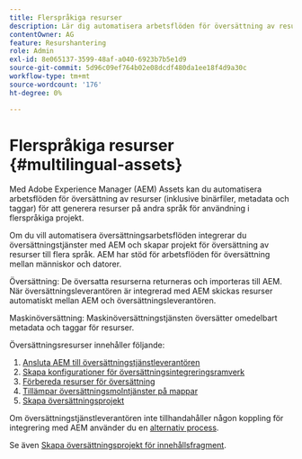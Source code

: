 ```yaml
---
title: Flerspråkiga resurser
description: Lär dig automatisera arbetsflöden för översättning av resurser, inklusive binära filer, metadata och taggar till flera språk.
contentOwner: AG
feature: Resurshantering
role: Admin
exl-id: 8e065137-3599-48af-a040-6923b7b5e1d9
source-git-commit: 5d96c09ef764b02e08dcdf480da1ee18f4d9a30c
workflow-type: tm+mt
source-wordcount: '176'
ht-degree: 0%

---
```


# Flerspråkiga resurser {#multilingual-assets}

Med Adobe Experience Manager (AEM) Assets kan du automatisera arbetsflöden för översättning av resurser (inklusive binärfiler, metadata och taggar) för att generera resurser på andra språk för användning i flerspråkiga projekt.

Om du vill automatisera översättningsarbetsflöden integrerar du översättningstjänster med AEM och skapar projekt för översättning av resurser till flera språk. AEM har stöd för arbetsflöden för översättning mellan människor och datorer.

Översättning: De översatta resurserna returneras och importeras till AEM. När översättningsleverantören är integrerad med AEM skickas resurser automatiskt mellan AEM och översättningsleverantören.

Maskinöversättning: Maskinöversättningstjänsten översätter omedelbart metadata och taggar för resurser.

Översättningsresurser innehåller följande:

1. [Ansluta AEM till översättningstjänstleverantören](/help/sites-administering/tc-tic.md#connecting-to-a-translation-service-provider)
1. [Skapa konfigurationer för översättningsintegreringsramverk](/help/sites-administering/tc-tic.md)
1. [Förbereda resurser för översättning](preparing-assets-for-translation.md)
1. [Tillämpar översättningsmolntjänster på mappar](transition-cloud-services.md)
1. [Skapa översättningsprojekt](translation-projects.md)

Om översättningstjänstleverantören inte tillhandahåller någon koppling för integrering med AEM använder du en [alternativ process](/help/sites-administering/tc-manage.md#exporting-a-translation-job).

Se även [Skapa översättningsprojekt för innehållsfragment](creating-translation-projects-for-content-fragments.md).
